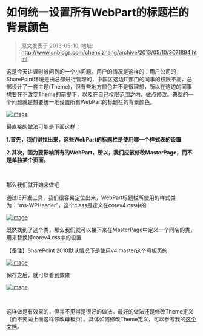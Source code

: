 # 如何统一设置所有WebPart的标题栏的背景颜色 
> 原文发表于 2013-05-10, 地址: http://www.cnblogs.com/chenxizhang/archive/2013/05/10/3071894.html 


这是今天讲课时被问到的一个小问题。用户的情况是这样的：用户公司的SharePoint环境是由总部进行管理的，中国区这边IT部门的同事的权限不高，总部设计了一套主题(Theme)，但有些地方颜色并不是很理想，所以在这边的同事想要在不改变Theme的前提下，以及在自己权限范围之内，做点修改。典型的一个问题就是想要统一地设置所有WebPart的标题栏的背景颜色。

 [![image](http://images.cnitblog.com/blog/9072/201305/10204608-963e6ba34d6c4658ad81ddba3c14e3fb.png "image")](http://images.cnitblog.com/blog/9072/201305/10204607-7c7aeabee51d41fda440c790eb0e65ae.png)

 最直接的做法可能是下面这样：

 **1.首先，我们得找出来，这些WebPart的标题栏是使用哪一个样式表的设置**

 **2.其次，因为要影响所有的WebPart，所以，我们应该修改MasterPage，而不是单独某个页面。**

  

 那么我们就开始来做吧

 通过IE开发工具，我们很容易定位出来，WebPart标题栏所使用的样式类为：“ms-WPHeader”，这个class是定义在corev4.css中的

 [![image](http://images.cnitblog.com/blog/9072/201305/10204609-ca5780a2b1bb43499ccc2397cc14ae34.png "image")](http://images.cnitblog.com/blog/9072/201305/10204609-14ae3d5e57f14599b6ccb53884e6a2b3.png)

 既然找到了这个类，那么我们就可以接下来在MasterPage中定义一个同名的类，用来替换掉corev4.css中的设置

 【备注】SharePoint 2010默认情况下是使用v4.master这个母板页的

 [![image](http://images.cnitblog.com/blog/9072/201305/10204615-60f9899991254001842514c77889d92b.png "image")](http://images.cnitblog.com/blog/9072/201305/10204614-d5481dc07bf1433dabf47829bd708338.png)

 保存之后，就可以看到效果

 [![image](http://images.cnitblog.com/blog/9072/201305/10204616-e69c27d953c544b3ab20414ef80ae6be.png "image")](http://images.cnitblog.com/blog/9072/201305/10204616-cc3615294c994b6eb173d27ddaaa7d95.png)

  

 这样做是有效果的，但并不见得是很好的做法。最好的做法还是修改Theme定义（而不要向上面这样修改母板页）。具体如何修改Theme定义，可以参考我的[这个文档](http://files.cnblogs.com/chenxizhang/MOSS%E5%BC%80%E5%8F%91%E5%9F%BA%E7%A1%80-%E7%AC%AC%E4%BA%8C%E9%83%A8%E5%88%86-%E6%AF%8D%E7%89%88%E9%A1%B5%E5%92%8C%E4%B8%BB%E9%A2%98.pdf)。

